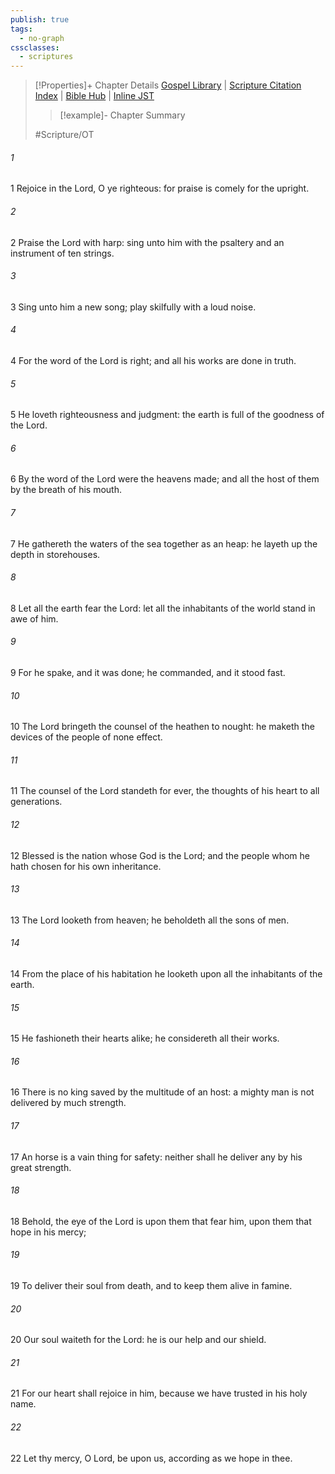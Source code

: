 ```yaml
---
publish: true
tags:
  - no-graph
cssclasses:
  - scriptures
---
```

>[!Properties]+ Chapter Details
>[Gospel Library](https://churchofjesuschrist.org/study/scriptures/ot/ps/33?lang=eng)    |    [Scripture Citation Index](https://scriptures.byu.edu/#07721::c07721)    |    [Bible Hub](https://biblehub.com/psalms/33.htm)    |    [Inline JST](https://scripturetoolbox.com/html/ic/Psalms/33.html)
>>[!example]- Chapter Summary
>> 
> 
>
>#Scripture/OT
###### 1
1 Rejoice in the Lord, O ye righteous: for praise is comely for the upright.
###### 2
2 Praise the Lord with harp: sing unto him with the psaltery and an instrument of ten strings.
###### 3
3 Sing unto him a new song; play skilfully with a loud noise.
###### 4
4 For the word of the Lord is right; and all his works are done in truth.
###### 5
5 He loveth righteousness and judgment: the earth is full of the goodness of the Lord.
###### 6
6 By the word of the Lord were the heavens made; and all the host of them by the breath of his mouth.
###### 7
7 He gathereth the waters of the sea together as an heap: he layeth up the depth in storehouses.
###### 8
8 Let all the earth fear the Lord: let all the inhabitants of the world stand in awe of him.
###### 9
9 For he spake, and it was done; he commanded, and it stood fast.
###### 10
10 The Lord bringeth the counsel of the heathen to nought: he maketh the devices of the people of none effect.
###### 11
11 The counsel of the Lord standeth for ever, the thoughts of his heart to all generations.
###### 12
12 Blessed is the nation whose God is the Lord; and the people whom he hath chosen for his own inheritance.
###### 13
13 The Lord looketh from heaven; he beholdeth all the sons of men.
###### 14
14 From the place of his habitation he looketh upon all the inhabitants of the earth.
###### 15
15 He fashioneth their hearts alike; he considereth all their works.
###### 16
16 There is no king saved by the multitude of an host: a mighty man is not delivered by much strength.
###### 17
17 An horse is a vain thing for safety: neither shall he deliver any by his great strength.
###### 18
18 Behold, the eye of the Lord is upon them that fear him, upon them that hope in his mercy;
###### 19
19 To deliver their soul from death, and to keep them alive in famine.
###### 20
20 Our soul waiteth for the Lord: he is our help and our shield.
###### 21
21 For our heart shall rejoice in him, because we have trusted in his holy name.
###### 22
22 Let thy mercy, O Lord, be upon us, according as we hope in thee.
